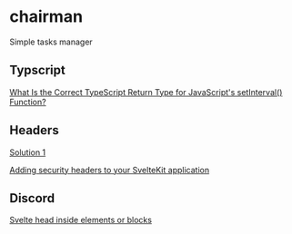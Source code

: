 # chairman
Simple tasks manager

## Typscript
[What Is the Correct TypeScript Return Type for JavaScript's setInterval() Function?](https://www.designcise.com/web/tutorial/what-is-the-correct-typescript-return-type-for-javascripts-setinterval-function)

## Headers
[Solution 1](https://edoverflow.com/2023/sveltekit-security-headers/)

[Adding security headers to your SvelteKit application](https://edoverflow.com/2023/sveltekit-security-headers/)

## Discord
[Svelte head inside elements or blocks](https://discord.com/channels/897438559458430986/1083724234142011392/1114956151440818226)